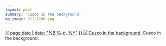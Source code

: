 ```yaml
---
layout: post
summary: 'Cusco in the background.'
og_image: 221-1280.jpg
---
```


<p>
 <time>
  <a href="/221">
   {{ page.date | date: "%B %-d, %Y" }}
  </a>
 </time>
 <a href="/221">
  <img alt="Cusco in the background." sizes="(min-width: 700px) 50vw, calc(100vw - 2rem)" src="{{ site.assets_url }}/221-640.jpg" srcset="{{ site.assets_url }}/221-1280.jpg 1280w, {{ site.assets_url }}/221-960.jpg 960w, {{ site.assets_url }}/221-640.jpg 640w, {{ site.assets_url }}/221-320.jpg 320w"/>
 </a>
 <span>
  Cusco in the background.
 </span>
</p>
